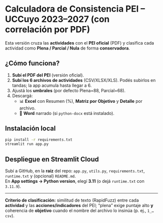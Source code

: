 # Calculadora de Consistencia PEI – UCCuyo 2023–2027 (con correlación por PDF)

Esta versión cruza las **actividades** con el **PEI oficial** (PDF) y clasifica cada actividad como **Plena / Parcial / Nula** de forma **conservadora**.

## ¿Cómo funciona?
1. **Subí el PDF del PEI** (versión oficial).  
2. **Subí los 6 archivos de actividades** (CSV/XLSX/XLS). Podés subirlos en tandas; la app acumula hasta llegar a 6.  
3. Ajustá los **umbrales** (por defecto Plena=88, Parcial=68).  
4. Descargá:
   - 📊 **Excel** con Resumen (%), **Matriz por Objetivo** y **Detalle** por archivo.
   - 📄 **Word** narrado (si `python-docx` está instalado).

## Instalación local
```bash
pip install -r requirements.txt
streamlit run app.py
```

## Despliegue en Streamlit Cloud
Subí a GitHub, en la **raíz** del repo: `app.py`, `utils.py`, `requirements.txt`, `runtime.txt` y (opcional) `README.md`.  
En **App settings → Python version**, elegí **3.11** (o dejá `runtime.txt` con `3.11.9`).

---

**Criterio de clasificación:** similitud de texto (RapidFuzz) entre cada **actividad** y las **acciones/indicadores** del PEI; “plena” exige puntaje alto **y** coherencia de **objetivo** cuando el nombre del archivo lo insinúa (p. ej., `1_…csv`).
